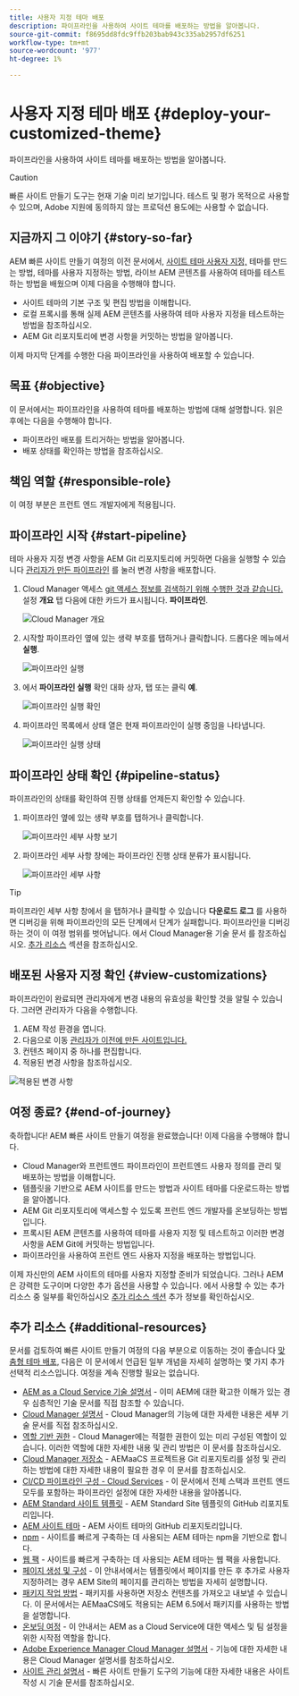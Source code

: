 ```yaml
---
title: 사용자 지정 테마 배포
description: 파이프라인을 사용하여 사이트 테마를 배포하는 방법을 알아봅니다.
source-git-commit: f8695dd8fdc9ffb203bab943c335ab2957df6251
workflow-type: tm+mt
source-wordcount: '977'
ht-degree: 1%

---
```



# 사용자 지정 테마 배포 {#deploy-your-customized-theme}

파이프라인을 사용하여 사이트 테마를 배포하는 방법을 알아봅니다.

>[!CAUTION]
>
>빠른 사이트 만들기 도구는 현재 기술 미리 보기입니다. 테스트 및 평가 목적으로 사용할 수 있으며, Adobe 지원에 동의하지 않는 프로덕션 용도에는 사용할 수 없습니다.

## 지금까지 그 이야기 {#story-so-far}

AEM 빠른 사이트 만들기 여정의 이전 문서에서, [사이트 테마 사용자 지정,](customize-theme.md) 테마를 만드는 방법, 테마를 사용자 지정하는 방법, 라이브 AEM 콘텐츠를 사용하여 테마를 테스트하는 방법을 배웠으며 이제 다음을 수행해야 합니다.

* 사이트 테마의 기본 구조 및 편집 방법을 이해합니다.
* 로컬 프록시를 통해 실제 AEM 콘텐츠를 사용하여 테마 사용자 지정을 테스트하는 방법을 참조하십시오.
* AEM Git 리포지토리에 변경 사항을 커밋하는 방법을 알아봅니다.

이제 마지막 단계를 수행한 다음 파이프라인을 사용하여 배포할 수 있습니다.

## 목표 {#objective}

이 문서에서는 파이프라인을 사용하여 테마를 배포하는 방법에 대해 설명합니다. 읽은 후에는 다음을 수행해야 합니다.

* 파이프라인 배포를 트리거하는 방법을 알아봅니다.
* 배포 상태를 확인하는 방법을 참조하십시오.

## 책임 역할 {#responsible-role}

이 여정 부분은 프런트 엔드 개발자에게 적용됩니다.

## 파이프라인 시작 {#start-pipeline}

테마 사용자 지정 변경 사항을 AEM Git 리포지토리에 커밋하면 다음을 실행할 수 있습니다 [관리자가 만든 파이프라인](pipeline-setup.md) 를 눌러 변경 사항을 배포합니다.

1. Cloud Manager 액세스 [git 액세스 정보를 검색하기 위해 수행한 것과 같습니다.](retrieve-access.md) 설정 **개요** 탭 다음에 대한 카드가 표시됩니다. **파이프라인**.

   ![Cloud Manager 개요](assets/cloud-manager-overview.png)

1. 시작할 파이프라인 옆에 있는 생략 부호를 탭하거나 클릭합니다. 드롭다운 메뉴에서 **실행**.

   ![파이프라인 실행](assets/run-pipeline.png)

1. 에서 **파이프라인 실행** 확인 대화 상자, 탭 또는 클릭 **예**.

   ![파이프라인 실행 확인](assets/pipeline-confirm.png)

1. 파이프라인 목록에서 상태 열은 현재 파이프라인이 실행 중임을 나타냅니다.

   ![파이프라인 실행 상태](assets/pipeline-running.png)

## 파이프라인 상태 확인 {#pipeline-status}

파이프라인의 상태를 확인하여 진행 상태를 언제든지 확인할 수 있습니다.

1. 파이프라인 옆에 있는 생략 부호를 탭하거나 클릭합니다.

   ![파이프라인 세부 사항 보기](assets/view-pipeline-details.png)

1. 파이프라인 세부 사항 창에는 파이프라인 진행 상태 분류가 표시됩니다.

   ![파이프라인 세부 사항](assets/pipeline-details.png)

>[!TIP]
>
>파이프라인 세부 사항 창에서 을 탭하거나 클릭할 수 있습니다 **다운로드 로그** 를 사용하면 디버깅을 위해 파이프라인의 모든 단계에서 단계가 실패합니다. 파이프라인을 디버깅하는 것이 이 여정 범위를 벗어납니다. 에서 Cloud Manager용 기술 문서 를 참조하십시오. [추가 리소스](#additional-resources) 섹션을 참조하십시오.

## 배포된 사용자 지정 확인 {#view-customizations}

파이프라인이 완료되면 관리자에게 변경 내용의 유효성을 확인할 것을 알릴 수 있습니다. 그러면 관리자가 다음을 수행합니다.

1. AEM 작성 환경을 엽니다.
1. 다음으로 이동 [관리자가 이전에 만든 사이트입니다.](create-site.md)
1. 컨텐츠 페이지 중 하나를 편집합니다.
1. 적용된 변경 사항을 참조하십시오.

![적용된 변경 사항](assets/changes-applied.png)

## 여정 종료? {#end-of-journey}

축하합니다! AEM 빠른 사이트 만들기 여정을 완료했습니다! 이제 다음을 수행해야 합니다.

* Cloud Manager와 프런트엔드 파이프라인이 프런트엔드 사용자 정의를 관리 및 배포하는 방법을 이해합니다.
* 템플릿을 기반으로 AEM 사이트를 만드는 방법과 사이트 테마를 다운로드하는 방법을 알아봅니다.
* AEM Git 리포지토리에 액세스할 수 있도록 프런트 엔드 개발자를 온보딩하는 방법입니다.
* 프록시된 AEM 콘텐츠를 사용하여 테마를 사용자 지정 및 테스트하고 이러한 변경 사항을 AEM Git에 커밋하는 방법입니다.
* 파이프라인을 사용하여 프런트 엔드 사용자 지정을 배포하는 방법입니다.

이제 자신만의 AEM 사이트의 테마를 사용자 지정할 준비가 되었습니다. 그러나 AEM은 강력한 도구이며 다양한 추가 옵션을 사용할 수 있습니다. 에서 사용할 수 있는 추가 리소스 중 일부를 확인하십시오 [추가 리소스 섹션](#additional-resources) 추가 정보를 확인하십시오.

## 추가 리소스 {#additional-resources}

문서를 검토하여 빠른 사이트 만들기 여정의 다음 부분으로 이동하는 것이 좋습니다 [맞춤형 테마 배포,](deploy-theme.md) 다음은 이 문서에서 언급된 일부 개념을 자세히 설명하는 몇 가지 추가 선택적 리소스입니다. 여정을 계속 진행할 필요는 없습니다.

* [AEM as a Cloud Service 기술 설명서](https://experienceleague.adobe.com/docs/experience-manager-cloud-service.html) - 이미 AEM에 대한 확고한 이해가 있는 경우 심층적인 기술 문서를 직접 참조할 수 있습니다.
* [Cloud Manager 설명서](https://experienceleague.adobe.com/docs/experience-manager-cloud-service/onboarding/onboarding-concepts/cloud-manager-introduction.html) - Cloud Manager의 기능에 대한 자세한 내용은 세부 기술 문서를 직접 참조하십시오.
* [역할 기반 권한](https://experienceleague.adobe.com/docs/experience-manager-cloud-manager/using/requirements/role-based-permissions.html) - Cloud Manager에는 적절한 권한이 있는 미리 구성된 역할이 있습니다. 이러한 역할에 대한 자세한 내용 및 관리 방법은 이 문서를 참조하십시오.
* [Cloud Manager 저장소](/help/implementing/cloud-manager/managing-code/cloud-manager-repositories.md) - AEMaaCS 프로젝트용 Git 리포지토리를 설정 및 관리하는 방법에 대한 자세한 내용이 필요한 경우 이 문서를 참조하십시오.
* [CI/CD 파이프라인 구성 - Cloud Services](/help/implementing/cloud-manager/configuring-pipelines/introduction-ci-cd-pipelines.md) - 이 문서에서 전체 스택과 프런트 엔드 모두를 포함하는 파이프라인 설정에 대한 자세한 내용을 알아봅니다.
* [AEM Standard 사이트 템플릿](https://github.com/adobe/aem-site-template-standard) - AEM Standard Site 템플릿의 GitHub 리포지토리입니다.
* [AEM 사이트 테마](https://github.com/adobe/aem-site-template-standard-theme-e2e) - AEM 사이트 테마의 GitHub 리포지토리입니다.
* [npm](https://www.npmjs.com) - 사이트를 빠르게 구축하는 데 사용되는 AEM 테마는 npm을 기반으로 합니다.
* [웹 팩](https://webpack.js.org) - 사이트를 빠르게 구축하는 데 사용되는 AEM 테마는 웹 팩을 사용합니다.
* [페이지 생성 및 구성](/help/sites-cloud/authoring/fundamentals/organizing-pages.md) - 이 안내서에서는 템플릿에서 페이지를 만든 후 추가로 사용자 지정하려는 경우 AEM Site의 페이지를 관리하는 방법을 자세히 설명합니다.
* [패키지 작업 방법](/help/implementing/developing/tools/package-manager.md) - 패키지를 사용하면 저장소 컨텐츠를 가져오고 내보낼 수 있습니다. 이 문서에서는 AEMaaCS에도 적용되는 AEM 6.5에서 패키지를 사용하는 방법을 설명합니다.
* [온보딩 여정](/help/journey-onboarding/home.md) - 이 안내서는 AEM as a Cloud Service에 대한 액세스 및 팀 설정을 위한 시작점 역할을 합니다.
* [Adobe Experience Manager Cloud Manager 설명서](https://experienceleague.adobe.com/docs/experience-manager-cloud-manager/using/introduction-to-cloud-manager.html?lang=ko-KR) - 기능에 대한 자세한 내용은 Cloud Manager 설명서를 참조하십시오.
* [사이트 관리 설명서](/help/sites-cloud/administering/site-creation/create-site.md) - 빠른 사이트 만들기 도구의 기능에 대한 자세한 내용은 사이트 작성 시 기술 문서를 참조하십시오.
